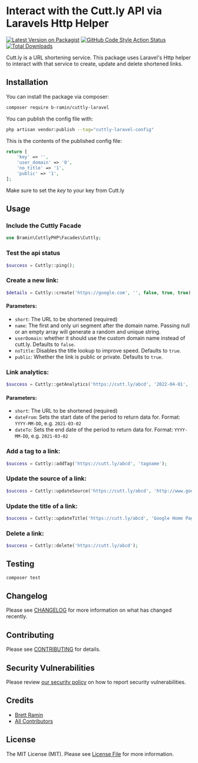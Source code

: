 # Interact with the Cutt.ly API via Laravels Http Helper

[![Latest Version on Packagist](https://img.shields.io/packagist/v/b-ramin/cuttlylaravel.svg?style)](https://packagist.org/packages/b-ramin/cuttlylaravel)
[![GitHub Code Style Action Status](https://img.shields.io/github/workflow/status/b-ramin/cuttlylaravel/Check%20&%20fix%20styling?label=code%20style)](https://github.com/b-ramin/cuttlylaravel/actions?query=workflow%3A"Check+%26+fix+styling"+branch%3Amain)
[![Total Downloads](https://img.shields.io/packagist/dt/b-ramin/cuttlylaravel.svg?style)](https://packagist.org/packages/b-ramin/cuttlylaravel)

Cutt.ly is a URL shortening service. This package uses Laravel's Http helper to interact with that service to create, update and delete shortened links.

## Installation

You can install the package via composer:

```bash
composer require b-ramin/cuttly-laravel
```

You can publish the config file with:

```bash
php artisan vendor:publish --tag="cuttly-laravel-config"
```

This is the contents of the published config file:

```php
return [
    'key' => '',
    'user_domain' => '0',
    'no_title' => '1',
    'public' => '1',
];
```

Make sure to set the _key_ to your key from Cutt.ly

## Usage

### Include the Cuttly Facade
```php
use Bramin\CuttlyPHP\Facades\Cuttly;
```

### Test the api status
```php
$success = Cuttly::ping();
```

### Create a new link:
```php
$details = Cuttly::create('https://google.com', '', false, true, true);
```
#### Parameters:
* `short`: The URL to be shortened (required)
* `name`: The first and only uri segment after the domain name. Passing null or an empty array will generate a random and unique string.
* `userDomain`: whether it should use the custom domain name instead of cutt.ly. Defaults to `false`.
* `noTitle`: Disables the title lookup to improve speed. Defaults to `true`.
* `public`: Whether the link is public or private. Defaults to `true`.

### Link analytics:
```php
$success = Cuttly::getAnalytics('https://cutt.ly/abcd', '2022-04-01', '2022-05-01');
```
#### Parameters:
* `short`: The URL to be shortened (required)
* `dateFrom`: Sets the start date of the period to return data for. Format: `YYYY-MM-DD`, e.g. `2021-03-02`
* `dateTo`: Sets the end date of the period to return data for. Format: `YYYY-MM-DD`, e.g. `2021-03-02`

### Add a tag to a link:
```php
$success = Cuttly::addTag('https://cutt.ly/abcd', 'tagname');
```
### Update the source of a link:
```php
$success = Cuttly::updateSource('https://cutt.ly/abcd', 'http://www.google.com');
```

### Update the title of a link:
```php
$success = Cuttly::updateTitle('https://cutt.ly/abcd', 'Google Home Page');
```

### Delete a link:
```php
$success = Cuttly::delete('https://cutt.ly/abcd');
```

## Testing
```bash
composer test
```

## Changelog

Please see [CHANGELOG](CHANGELOG.md) for more information on what has changed recently.

## Contributing

Please see [CONTRIBUTING](https://github.com/spatie/.github/blob/main/CONTRIBUTING.md) for details.

## Security Vulnerabilities

Please review [our security policy](../../security/policy) on how to report security vulnerabilities.

## Credits

- [Brett Ramin](https://github.com/b-ramin)
- [All Contributors](../../contributors)

## License

The MIT License (MIT). Please see [License File](LICENSE.md) for more information.
